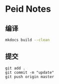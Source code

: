 # Peid Notes

## 编译
```bash
mkdocs build --clean
```

## 提交
```
git add .
git commit -m "update"
git push origin master
```

